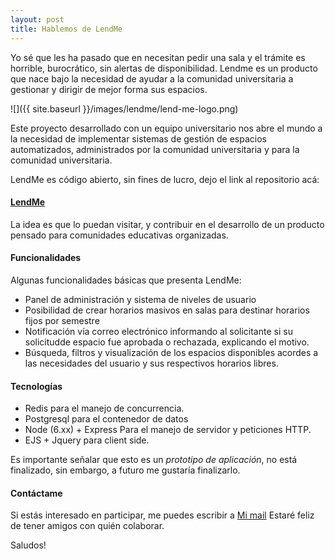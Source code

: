 ```yaml
---
layout: post
title: Hablemos de LendMe
---
```


Yo sé que les ha pasado que en necesitan pedir una sala y el trámite es horrible, burocrático, sin alertas de disponibilidad.
Lendme es un producto que nace bajo la necesidad de ayudar a la comunidad universitaria a gestionar y dirigir de mejor forma sus espacios.

![]({{ site.baseurl }}/images/lendme/lend-me-logo.png)

Este proyecto desarrollado con un equipo universitario nos abre el mundo a la necesidad de implementar sistemas de gestión de espacios automatizados, administrados por la comunidad universitaria y para la comunidad universitaria.

LendMe es código abierto, sin fines de lucro, dejo el link al repositorio acá: 

####  [LendMe](https://github.com/mauriciodelrio/lendme)

La idea es que lo puedan visitar, y contribuir en el desarrollo de un producto pensado para comunidades educativas organizadas.


####  Funcionalidades

Algunas funcionalidades básicas que presenta LendMe:

* Panel de administración y sistema de niveles de usuario
* Posibilidad de crear horarios masivos en salas para destinar horarios fijos por semestre
* Notificación vía correo electrónico informando al solicitante si su solicitudde espacio fue aprobada o rechazada, explicando el motivo.
* Búsqueda, filtros y visualización de los espacios disponibles acordes a las necesidades del usuario y sus respectivos horarios libres.

####  Tecnologías

* Redis para el manejo de concurrencia.
* Postgresql para el contenedor de datos
* Node (6.xx) + Express Para el manejo de servidor y peticiones HTTP.
* EJS + Jquery para client side.

Es importante señalar que esto es un *prototipo de aplicación*, no está finalizado, sin embargo, a futuro me gustaría finalizarlo.

#### Contáctame

Si estás interesado en participar, me puedes escribir a [Mi mail](mailto:mauricio.delr@gmail.com)
Estaré feliz de tener amigos con quién colaborar.

Saludos! 
